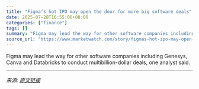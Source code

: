 ```yaml
---
title: "Figma’s hot IPO may open the door for more big software deals"
date: 2025-07-28T16:55:00+08:00
categories: ["finance"]
tags: []
summary: "Figma may lead the way for other software companies including Genesys, Canva and Databricks to conduct multibillion-dollar deals, one analyst said."
source_url: "https://www.marketwatch.com/story/figmas-hot-ipo-may-open-the-door-for-more-big-software-deals-7cfe9df6?mod=mw_rss_topstories"
---
```


Figma may lead the way for other software companies including Genesys, Canva and Databricks to conduct multibillion-dollar deals, one analyst said.

---

*来源: [原文链接](https://www.marketwatch.com/story/figmas-hot-ipo-may-open-the-door-for-more-big-software-deals-7cfe9df6?mod=mw_rss_topstories)*
